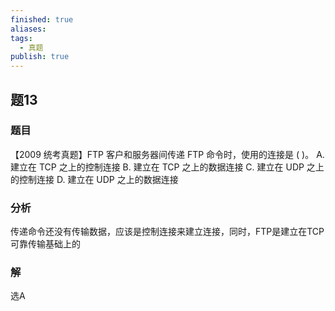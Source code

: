 ```yaml
---
finished: true
aliases: 
tags:
  - 真题
publish: true
---
```

## 题13
### 题目
【2009 统考真题】FTP 客户和服务器间传递 FTP 命令时，使用的连接是 ( )。
A. 建立在 TCP 之上的控制连接 
B. 建立在 TCP 之上的数据连接
C. 建立在 UDP 之上的控制连接 
D. 建立在 UDP 之上的数据连接
### 分析
传递命令还没有传输数据，应该是控制连接来建立连接，同时，FTP是建立在TCP可靠传输基础上的
### 解
选A
